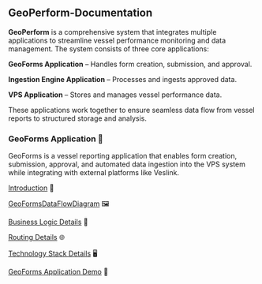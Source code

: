 ## GeoPerform-Documentation

**GeoPerform** is a comprehensive system that integrates multiple applications to streamline vessel performance monitoring and data management. The system consists of three core applications:

**GeoForms Application** – Handles form creation, submission, and approval.

**Ingestion Engine Application** – Processes and ingests approved data.

**VPS Application** – Stores and manages vessel performance data.

These applications work together to ensure seamless data flow from vessel reports to structured storage and analysis.

### GeoForms Application 📖

GeoForms is a vessel reporting application that enables form creation, submission, approval, and automated data ingestion into the VPS system while integrating with external platforms like Veslink.

[Introduction](https://github.com/mariaphilo2024/GeoPerform-Documentation/blob/main/GeoFormsApplication/Introduction.md) 📝

[GeoFormsDataFlowDiagram](https://github.com/mariaphilo2024/GeoPerform-Documentation/blob/main/GeoFormsApplication/FormsDataFlowDiagram.md) 🖼️

[Business Logic Details](https://github.com/mariaphilo2024/GeoPerform-Documentation/blob/main/GeoFormsApplication/BusinessLogicDetails.md) 🔎

[Routing Details](https://github.com/mariaphilo2024/GeoPerform-Documentation/blob/main/GeoFormsApplication/FormsRoutingDetails.md) 🌐

[Technology Stack Details](https://github.com/mariaphilo2024/GeoPerform-Documentation/blob/main/GeoFormsApplication/TechnologyStackDetails.md) 🖥️
 
[GeoForms Application Demo](https://drive.google.com/file/d/1dq0FphC4QQVhoHOEQf1dKwHJl8xhzrSu/view) 🎥

